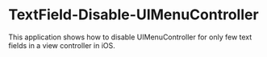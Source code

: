 TextField-Disable-UIMenuController
==================================

This application shows how to disable UIMenuController for only few text fields in a view controller in iOS.
